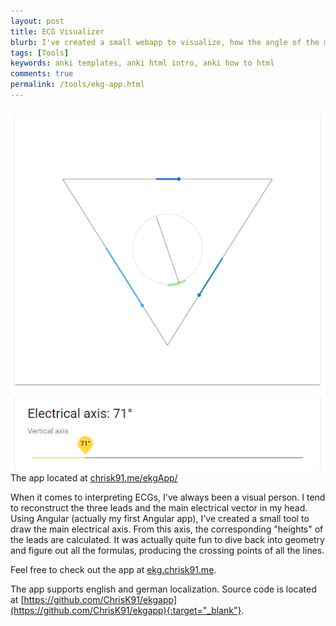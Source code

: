 ```yaml
---
layout: post
title: ECG Visualizer
blurb: I've created a small webapp to visualize, how the angle of the main electrical axis influences the three main leads I, II and III.
tags: [Tools]
keywords: anki templates, anki html intro, anki how to html
comments: true
permalink: /tools/ekg-app.html
---
```


<div class="grid-x align-center text-center">
    <div class="cell large-8">
        <div class="card">
            <img src="/images/ecg_visualizer/screenshot.png">
            <div class="sub card-section">The app located at <a href="https://chrisk91.me/ekgApp/">chrisk91.me/ekgApp/</a></div>
        </div>
    </div>
</div>

When it comes to interpreting ECGs, I've always been a visual person. I tend to reconstruct the three leads and the main electrical vector in my head. Using Angular (actually my first Angular app), I've created a small tool to draw the main electrical axis. From this axis, the corresponding "heights" of the leads are calculated. It was actually quite fun to dive back into geometry and figure out all the formulas, producing the crossing points of all the lines.

Feel free to check out the app at <a href="https://ekg.chrisk91.me">ekg.chrisk91.me</a>.

The app supports english and german localization. Source code is located at [https://github.com/ChrisK91/ekgapp](https://github.com/ChrisK91/ekgapp){:target="_blank"}.